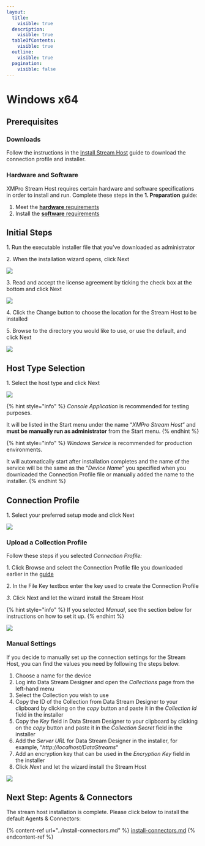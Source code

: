 ```yaml
---
layout:
  title:
    visible: true
  description:
    visible: true
  tableOfContents:
    visible: true
  outline:
    visible: true
  pagination:
    visible: false
---
```


# Windows x64

## Prerequisites

### **Downloads**

Follow the instructions in the [Install Stream Host](./) guide to download the connection profile and installer.

### **Hardware and Software**

XMPro Stream Host requires certain hardware and software specifications in order to install and run. Complete these steps in the **1. Preparation** guide:

1. Meet the [**hardware** requirements](../../install.md#hardware-requirements)
2. Install the [**software** requirements](../../install.md#software-requirements)

## Initial Steps

&#x20; 1\. Run the executable installer file that you’ve downloaded as administrator

&#x20; 2\. When the installation wizard opens, click Next

![](<../../../.gitbook/assets/image (726).png>)

&#x20; 3\. Read and accept the license agreement by ticking the check box at the bottom and click Next

![](<../../../.gitbook/assets/image (241).png>)

&#x20; 4\. Click the Change button to choose the location for the Stream Host to be installed

&#x20; 5\. Browse to the directory you would like to use, or use the default, and click Next

![](<../../../.gitbook/assets/image (178).png>)

## Host Type Selection

&#x20; 1\. Select the host type and click Next

![](<../../../.gitbook/assets/image (665).png>)

{% hint style="info" %}
_Console Application_ is recommended for testing purposes.

It will be listed in the Start menu under the name “_XMPro Stream Host_“ and **must be** **manually run as administrator** from the Start menu.
{% endhint %}

{% hint style="info" %}
_Windows Service_ is recommended for production environments.&#x20;

It will automatically start after installation completes and the name of the service will be the same as the “_Device Name_” you specified when you downloaded the Connection Profile file or manually added the name to the installer.
{% endhint %}

## Connection Profile

&#x20; 1\. Select your preferred setup mode and click Next

![](<../../../.gitbook/assets/image (552).png>)

### Upload a Collection Profile

Follow these steps if you selected _Connection Profile:_

&#x20; 1\. Click Browse and select the Connection Profile file you downloaded earlier in the [guide](./)

&#x20; 2\. In the File Key textbox enter the key used to create the Connection Profile&#x20;

&#x20; _3_. Click Next and let the wizard install the Stream Host

{% hint style="info" %}
If you selected _Manual_, see the section below for instructions on how to set it up.
{% endhint %}

![](<../../../.gitbook/assets/image (713).png>)

### Manual Settings

If you decide to manually set up the connection settings for the Stream Host, you can find the values you need by following the steps below.

1. Choose a name for the device
2. Log into Data Stream Designer and open the _Collections_ page from the left-hand menu
3. Select the Collection you wish to use
4. Copy the ID of the Collection from Data Stream Designer to your clipboard by clicking on the _copy_ button and paste it in the _Collection Id_ field in the installer
5. Copy the _Key_ field in Data Stream Designer to your clipboard by clicking on the _copy_ button and paste it in the _Collection Secret_ field in the installer
6. Add the _Server URL_ for Data Stream Designer in the installer, for example, “_http://localhost/DataStreams_“
7. Add an encryption key that can be used in the _Encryption Key_ field in the installer
8. Click _Next_ and let the wizard install the Stream Host

![](<../../../.gitbook/assets/image (1391).png>)

## Next Step: Agents & Connectors

The stream host installation is complete. Please click below to install the default Agents & Connectors:

{% content-ref url="../install-connectors.md" %}
[install-connectors.md](../install-connectors.md)
{% endcontent-ref %}
